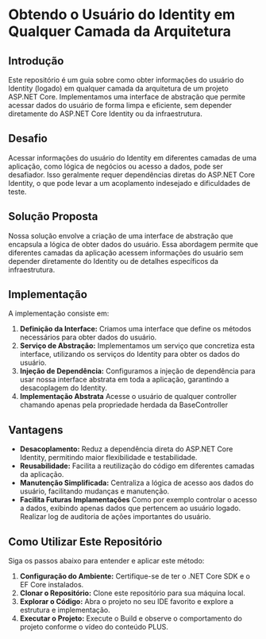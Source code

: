 # Obtendo o Usuário do Identity em Qualquer Camada da Arquitetura

## Introdução
Este repositório é um guia sobre como obter informações do usuário do Identity (logado) em qualquer camada da arquitetura de um projeto ASP.NET Core. Implementamos uma interface de abstração que permite acessar dados do usuário de forma limpa e eficiente, sem depender diretamente do ASP.NET Core Identity ou da infraestrutura.

## Desafio
Acessar informações do usuário do Identity em diferentes camadas de uma aplicação, como lógica de negócios ou acesso a dados, pode ser desafiador. Isso geralmente requer dependências diretas do ASP.NET Core Identity, o que pode levar a um acoplamento indesejado e dificuldades de teste.

## Solução Proposta
Nossa solução envolve a criação de uma interface de abstração que encapsula a lógica de obter dados do usuário. Essa abordagem permite que diferentes camadas da aplicação acessem informações do usuário sem depender diretamente do Identity ou de detalhes específicos da infraestrutura.

## Implementação
A implementação consiste em:

1. **Definição da Interface:** Criamos uma interface que define os métodos necessários para obter dados do usuário.
2. **Serviço de Abstração:** Implementamos um serviço que concretiza esta interface, utilizando os serviços do Identity para obter os dados do usuário.
3. **Injeção de Dependência:** Configuramos a injeção de dependência para usar nossa interface abstrata em toda a aplicação, garantindo a desacoplagem do Identity.
4. **Implementação Abstrata** Acesse o usuário de qualquer controller chamando apenas pela propriedade herdada da BaseController

## Vantagens
- **Desacoplamento:** Reduz a dependência direta do ASP.NET Core Identity, permitindo maior flexibilidade e testabilidade.
- **Reusabilidade:** Facilita a reutilização do código em diferentes camadas da aplicação.
- **Manutenção Simplificada:** Centraliza a lógica de acesso aos dados do usuário, facilitando mudanças e manutenção.
- **Facilita Futuras Implamentações** Como por exemplo controlar o acesso a dados, exibindo apenas dados que pertencem ao usuário logado. Realizar log de auditoria de ações importantes do usuário.

## Como Utilizar Este Repositório
Siga os passos abaixo para entender e aplicar este método:

1. **Configuração do Ambiente:** Certifique-se de ter o .NET Core SDK e o EF Core instalados.
2. **Clonar o Repositório:** Clone este repositório para sua máquina local.
3. **Explorar o Código:** Abra o projeto no seu IDE favorito e explore a estrutura e implementação.
4. **Executar o Projeto:** Execute o Build e observe o comportamento do projeto conforme o vídeo do conteúdo PLUS.
